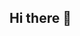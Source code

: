 ## Hi there 👋

<!--
**TAZER-md/Tazer-md** is a ✨ _special_ ✨ repository because its `README.md` (this file) appears on your GitHub profile.

Here are some ideas to get you started:

- 🔭 I’m currently working on phyton
- 🌱 I’m currently learning phyton
- 👯 I’m looking to collaborate on phyton
- 🤔 I’m looking for help with codeing
- 💬 Ask me about ...
- 📫 How to reach me: https://t.me/ROYI_TENKAI
- 😄 Pronouns: ...
- ⚡ Fun fact:  skibidi
-->
